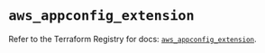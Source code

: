 # `aws_appconfig_extension`

Refer to the Terraform Registry for docs: [`aws_appconfig_extension`](https://registry.terraform.io/providers/hashicorp/aws/4.67.0/docs/resources/appconfig_extension).
